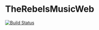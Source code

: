 # TheRebelsMusicWeb

[![Build Status](https://build.devgeek.io/buildStatus/icon?job=The%20Rebels/The%20RebelsMusic%20Web&build=1)](https://build.devgeek.io/job/The%20Rebels/job/The%20RebelsMusic%20Web/1/)
